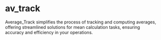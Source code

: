 # av_track


Average_Track simplifies the process of tracking and computing averages, offering streamlined solutions for mean calculation tasks, ensuring accuracy and efficiency in your operations.